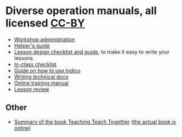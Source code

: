 

# Diverse operation manuals, all licensed [CC-BY](LICENSE)

- [Workshop administration](workshop-administration.md)
- [Helper's guide](helping-and-teaching.md)
- [Lesson design checklist and guide](lesson-design.md), to make it
  easy to write your lessons.
- [In-class checklist](presenting.md)
- [Guide on how to use Indico](indico-workshop-management.md)
- [Writing technical docs](tech-docs.md)
- [Online training manual](online-training.md)
- [Lesson review](lesson-review.md)


## Other

- [Summary of the book Teaching Teach Together](teaching-tech-together.md)
  ([the actual book is online](http://teachtogether.tech/))
